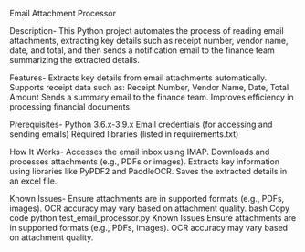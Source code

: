 Email Attachment Processor

Description-
This Python project automates the process of reading email attachments, extracting key details such as receipt number, vendor name, date, and total, and then sends a notification email to the finance team summarizing the extracted details.

Features-
Extracts key details from email attachments automatically.
Supports receipt data such as: Receipt Number, Vendor Name, Date, Total Amount
Sends a summary email to the finance team.
Improves efficiency in processing financial documents.

Prerequisites-
Python 3.6.x-3.9.x
Email credentials (for accessing and sending emails)
Required libraries (listed in requirements.txt)

How It Works-
Accesses the email inbox using IMAP.
Downloads and processes attachments (e.g., PDFs or images).
Extracts key information using libraries like PyPDF2 and PaddleOCR.
Saves the extracted details in an excel file.

Known Issues-
Ensure attachments are in supported formats (e.g., PDFs, images).
OCR accuracy may vary based on attachment quality.
bash
Copy code
python test_email_processor.py
Known Issues
Ensure attachments are in supported formats (e.g., PDFs, images).
OCR accuracy may vary based on attachment quality.
